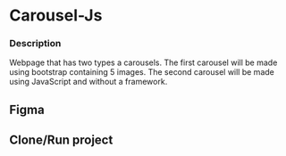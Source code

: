 # Carousel-Js

### Description
  Webpage that has two types a carousels. The first carousel will be made using bootstrap containing 5 images.  The second carousel will be made using JavaScript and without a framework.
  
## Figma 

## Clone/Run project

  
  
  
